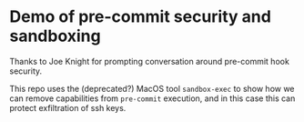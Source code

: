 # Demo of pre-commit security and sandboxing

Thanks to Joe Knight for prompting conversation around pre-commit hook security.

This repo uses the (deprecated?) MacOS tool `sandbox-exec` to show how we can remove capabilities from `pre-commit` execution, and in this case this can protect exfiltration of ssh keys.
